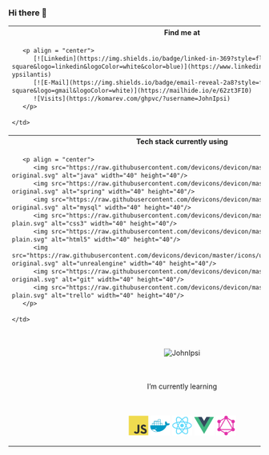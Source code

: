 ### Hi there 👋

<table width="100%">
  <tr>
    <th>Find me at</th>
  </tr>
  <td width="100%">

       <p align = "center">
          [![Linkedin](https://img.shields.io/badge/linked-in-369?style=flat-square&logo=linkedin&logoColor=white&color=blue)](https://www.linkedin.com/in/ioannis-ypsilantis)
          [![E-Mail](https://img.shields.io/badge/email-reveal-2a8?style=flat-square&logo=gmail&logoColor=white)](https://mailhide.io/e/62zt3FI0)
          ![Visits](https://komarev.com/ghpvc/?username=JohnIpsi)
       </p>

    </td>
  <tr>
    <th>Tech stack currently using</th>
  </tr>
  <tr>
    <td width="100%">

       <p align = "center">
          <img src="https://raw.githubusercontent.com/devicons/devicon/master/icons/java/java-original.svg" alt="java" width="40" height="40"/>
          <img src="https://raw.githubusercontent.com/devicons/devicon/master/icons/spring/spring-original.svg" alt="spring" width="40" height="40"/>
          <img src="https://raw.githubusercontent.com/devicons/devicon/master/icons/mysql/mysql-original.svg" alt="mysql" width="40" height="40"/>
          <img src="https://raw.githubusercontent.com/devicons/devicon/master/icons/css3/css3-plain.svg" alt="css3" width="40" height="40"/>
          <img src="https://raw.githubusercontent.com/devicons/devicon/master/icons/html5/html5-plain.svg" alt="html5" width="40" height="40"/>
          <img src="https://raw.githubusercontent.com/devicons/devicon/master/icons/unrealengine/unrealengine-original.svg" alt="unrealengine" width="40" height="40"/>
          <img src="https://raw.githubusercontent.com/devicons/devicon/master/icons/git/git-original.svg" alt="git" width="40" height="40"/>  
          <img src="https://raw.githubusercontent.com/devicons/devicon/master/icons/trello/trello-plain.svg" alt="trello" width="40" height="40"/>
       </p>

    </td>

  </td>
  <tr>
  <td width = "50%">
  <br>
  <p align = "center"><img src="https://github-readme-stats.vercel.app/api?username=JohnIpsi&show_icons=true&locale=en&theme=onedark" alt="JohnIpsi" /></p>
  </td>
  <tr>
  <td colspan = 2><br><p align = "center"> I’m currently learning </p></td>
  <tr>
  <td colspan=2 width ="50%">
  <br>
  <p align="center">
    <img src="https://raw.githubusercontent.com/devicons/devicon/master/icons/javascript/javascript-original.svg" alt="javascript" width="40" height="40"/>
    <img src="https://raw.githubusercontent.com/devicons/devicon/master/icons/docker/docker-plain.svg" alt="docker" width="40" height="40"/>
    <img src="https://raw.githubusercontent.com/devicons/devicon/master/icons/react/react-original.svg" alt="react" width="40" height="40"/>
    <img src="https://raw.githubusercontent.com/devicons/devicon/master/icons/vuejs/vuejs-original.svg" alt="vuejs" width="40" height="40"/>  
    <img src="https://raw.githubusercontent.com/devicons/devicon/master/icons/graphql/graphql-plain.svg" alt="graphql" width="40" height="40"/>
  </p>
  </table>

[//]: <> (The `&nbsp;` is to have Aphelion take up more space)
